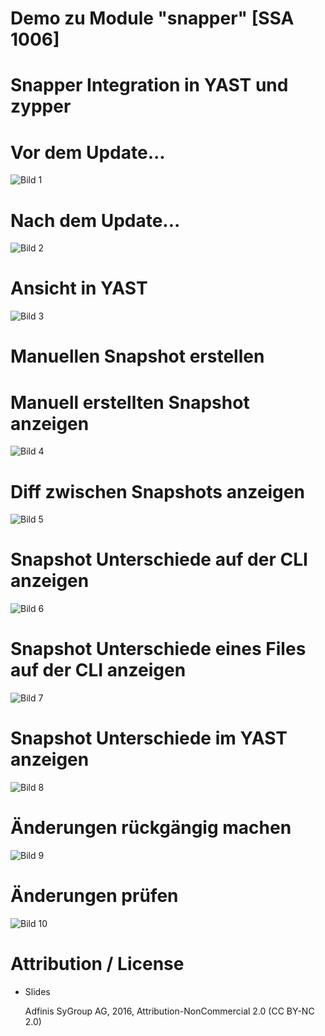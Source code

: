 # Demo zu Module "snapper" [SSA 1006]

# Snapper Integration in YAST und zypper

# Vor dem Update...

![Bild 1](demo1.png)

# Nach dem Update...

![Bild 2](demo2.png)

# Ansicht in YAST

![Bild 3](demo3.png)

# Manuellen Snapshot erstellen

# Manuell erstellten Snapshot anzeigen

![Bild 4](demo4.png)

# Diff zwischen Snapshots anzeigen

![Bild 5](demo5.png)

# Snapshot Unterschiede auf der CLI anzeigen

![Bild 6](demo6.png)

# Snapshot Unterschiede eines Files auf der CLI anzeigen

![Bild 7](demo7.png)

# Snapshot Unterschiede im YAST anzeigen

![Bild 8](demo8.png)

# Änderungen rückgängig machen

![Bild 9](demo9.png)

# Änderungen prüfen

![Bild 10](demo10.png)

# Attribution / License

* Slides

  Adfinis SyGroup AG, 2016, Attribution-NonCommercial 2.0 (CC BY-NC 2.0)
